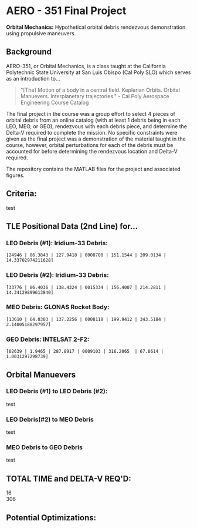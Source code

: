 # **AERO - 351 Final Project**
**Orbital Mechanics:** Hypothetical orbital debris rendezvous demonstration using propulsive maneuvers.

## **Background**
AERO-351, or Orbital Mechanics, is a class taught at the California Polytechnic State University at San Luis Obispo (Cal Poly SLO) which serves as an introduction to...
> "[The] Motion of a body in a central field. Keplerian Orbits. Orbital Manuevers. Interplanetary trajectories." - Cal Poly Aerospace Engineering Course Catalog

The final project in the course was a group effort to select 4 pieces of orbital debris from an online catalog (with at least 1 debris being in each LEO, MEO, or GEO), rendezvous with each debris piece, and determine the Delta-V required to complete the mission. No specific constraints were given as the final project was a demonstration of the material taught in the course, however, orbital perturbations for each of the debris must be accounted for before determining the rendezvous location and Delta-V required.

The repository contains the MATLAB files for the project and associated figures.

## **Criteria:**</br>
test

## **TLE Positional Data (2nd Line) for...**</br>
### **LEO Debris (#1): Iridium-33 Debris:**</br>
```[24946 | 86.3843 | 127.9418 | 0008700 | 151.1544 | 209.0134 | 14.33702974211628]```

### **LEO Debris (#2): Iridium-33 Debris:**</br>
``[33776 | 86.4036 | 138.4324 | 0015334 | 156.4007 | 214.2811 | 14.34129899613840]``

### **MEO Debris: GLONAS Rocket Body:**</br>
``[13610 | 64.0303 | 137.2256 | 0008118 | 199.9412 | 343.5184 | 2.14005188297957]``

### **GEO Debris: INTELSAT 2-F2:**</br>
``[02639 | 1.9465 | 287.8917 | 0009103 | 316.2065  | 67.8614 | 1.0031297298739]``


## **Orbital Manuevers**</br>
### **LEO Debris (#1) to LEO Debris (#2):**</br>
test
### **LEO Debris(#2) to MEO Debris </br>**
test
### **MEO Debris to GEO Debris </br>**
test

## **TOTAL TIME and DELTA-V REQ'D:**
16</br>
306

## **Potential Optimizations:**
